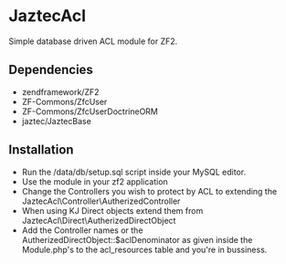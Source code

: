 JaztecAcl
=========

Simple database driven ACL module for ZF2.

## Dependencies

- zendframework/ZF2
- ZF-Commons/ZfcUser
- ZF-Commons/ZfcUserDoctrineORM
- jaztec/JaztecBase

## Installation
- Run the /data/db/setup.sql script inside your MySQL editor.
- Use the module in your zf2 application
- Change the Controllers you wish to protect by ACL to extending the JaztecAcl\Controller\AutherizedController
- When using KJ Direct objects extend them from JaztecAcl\Direct\AutherizedDirectObject
- Add the Controller names or the AutherizedDirectObject::$aclDenominator as given inside the Module.php's to the acl_resources table and you're in bussiness.

